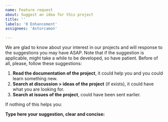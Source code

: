 ```yaml
---
name: Feature request
about: Suggest an idea for this project
title: ''
labels: '0 Enhancement'
assignees: 'Astorcamon'

---
```


We are glad to know about your interest in our projects and will response to the suggestions you may have ASAP.
Note that if the suggestion is applicable, might take a while to be developed, so have patient.
Before of all, please, follow these suggestions:

1. **Read the documentation of the project**, it could help you and you could learn something new.
2. **Search at discussion > ideas of the project** (if exists), it could have what you are looking for.
3. **Search at issues of the project**, could have been sent earlier.

If nothing of this helps you:

**Type here your suggestion, clear and concise:**


